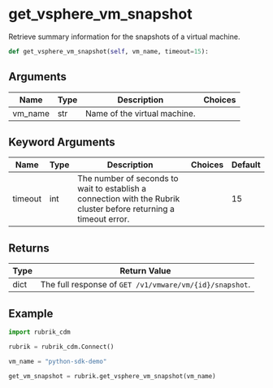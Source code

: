 # get_vsphere_vm_snapshot

Retrieve summary information for the snapshots of a virtual machine.
```py
def get_vsphere_vm_snapshot(self, vm_name, timeout=15):
```

## Arguments
| Name        | Type | Description                                                                 | Choices |
|-------------|------|-----------------------------------------------------------------------------|---------|
| vm_name  | str  | Name of the virtual machine.    |         |
## Keyword Arguments
| Name        | Type | Description                                                                 | Choices | Default |
|-------------|------|-----------------------------------------------------------------------------|---------|---------|
| timeout  | int  | The number of seconds to wait to establish a connection with the Rubrik cluster before returning a timeout error.  |         |    15     |

## Returns
| Type | Return Value                                                                                   |
|------|-----------------------------------------------------------------------------------------------|
| dict  | The full response of `GET /v1/vmware/vm/{id}/snapshot`. |
## Example
```py
import rubrik_cdm

rubrik = rubrik_cdm.Connect()

vm_name = "python-sdk-demo"

get_vm_snapshot = rubrik.get_vsphere_vm_snapshot(vm_name)
```